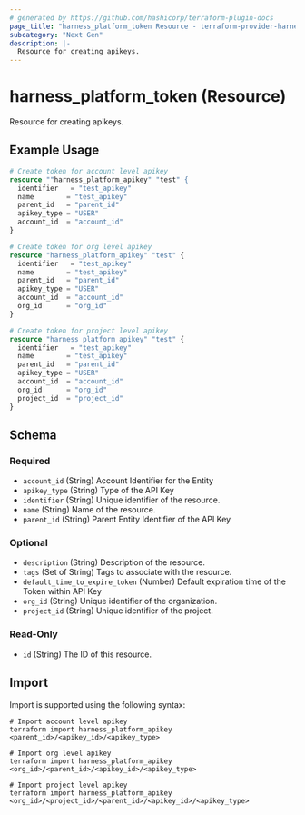 ```yaml
---
# generated by https://github.com/hashicorp/terraform-plugin-docs
page_title: "harness_platform_token Resource - terraform-provider-harness"
subcategory: "Next Gen"
description: |-
  Resource for creating apikeys.
---
```


# harness_platform_token (Resource)

Resource for creating apikeys.

## Example Usage

```terraform
# Create token for account level apikey
resource ""harness_platform_apikey" "test" {
  identifier   = "test_apikey"
  name        = "test_apikey"
  parent_id   = "parent_id"
  apikey_type = "USER"
  account_id  = "account_id"
}

# Create token for org level apikey
resource "harness_platform_apikey" "test" {
  identifier   = "test_apikey"
  name        = "test_apikey"
  parent_id   = "parent_id"
  apikey_type = "USER"
  account_id  = "account_id"
  org_id      = "org_id"
}

# Create token for project level apikey
resource "harness_platform_apikey" "test" {
  identifier   = "test_apikey"
  name        = "test_apikey"
  parent_id   = "parent_id"
  apikey_type = "USER"
  account_id  = "account_id"
  org_id      = "org_id"
  project_id  = "project_id"
}
```

<!-- schema generated by tfplugindocs -->
## Schema

### Required

- `account_id` (String) Account Identifier for the Entity
- `apikey_type` (String) Type of the API Key
- `identifier` (String) Unique identifier of the resource.
- `name` (String) Name of the resource.
- `parent_id` (String) Parent Entity Identifier of the API Key

### Optional

- `description` (String) Description of the resource.
- `tags` (Set of String) Tags to associate with the resource.
- `default_time_to_expire_token` (Number) Default expiration time of the Token within API Key
- `org_id` (String) Unique identifier of the organization.
- `project_id` (String) Unique identifier of the project.

### Read-Only

- `id` (String) The ID of this resource.

## Import

Import is supported using the following syntax:

```shell
# Import account level apikey
terraform import harness_platform_apikey <parent_id>/<apikey_id>/<apikey_type>

# Import org level apikey
terraform import harness_platform_apikey <org_id>/<parent_id>/<apikey_id>/<apikey_type>

# Import project level apikey
terraform import harness_platform_apikey <org_id>/<project_id>/<parent_id>/<apikey_id>/<apikey_type>
```
